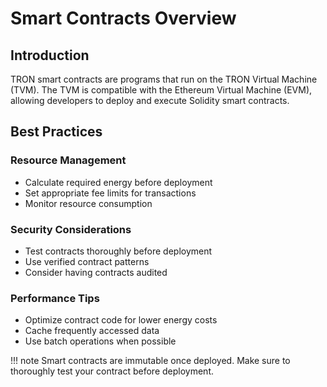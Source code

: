 # Smart Contracts Overview

## Introduction

TRON smart contracts are programs that run on the TRON Virtual Machine (TVM). The TVM is compatible with the Ethereum Virtual Machine (EVM), allowing developers to deploy and execute Solidity smart contracts.

## Best Practices

### Resource Management
- Calculate required energy before deployment
- Set appropriate fee limits for transactions
- Monitor resource consumption

### Security Considerations
- Test contracts thoroughly before deployment
- Use verified contract patterns
- Consider having contracts audited

### Performance Tips
- Optimize contract code for lower energy costs
- Cache frequently accessed data
- Use batch operations when possible

!!! note
    Smart contracts are immutable once deployed. Make sure to thoroughly test your contract before deployment.

